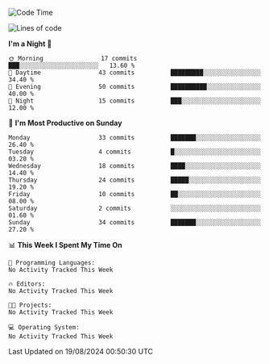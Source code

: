 <!--START_SECTION:waka-->
![Code Time](http://img.shields.io/badge/Code%20Time-207%20hrs%2029%20mins-blue)

![Lines of code](https://img.shields.io/badge/From%20Hello%20World%20I%27ve%20Written-16.7%20thousand%20lines%20of%20code-blue)

**I'm a Night 🦉** 

```text
🌞 Morning                17 commits          ███░░░░░░░░░░░░░░░░░░░░░░   13.60 % 
🌆 Daytime                43 commits          █████████░░░░░░░░░░░░░░░░   34.40 % 
🌃 Evening                50 commits          ██████████░░░░░░░░░░░░░░░   40.00 % 
🌙 Night                  15 commits          ███░░░░░░░░░░░░░░░░░░░░░░   12.00 % 
```
📅 **I'm Most Productive on Sunday** 

```text
Monday                   33 commits          ███████░░░░░░░░░░░░░░░░░░   26.40 % 
Tuesday                  4 commits           █░░░░░░░░░░░░░░░░░░░░░░░░   03.20 % 
Wednesday                18 commits          ████░░░░░░░░░░░░░░░░░░░░░   14.40 % 
Thursday                 24 commits          █████░░░░░░░░░░░░░░░░░░░░   19.20 % 
Friday                   10 commits          ██░░░░░░░░░░░░░░░░░░░░░░░   08.00 % 
Saturday                 2 commits           ░░░░░░░░░░░░░░░░░░░░░░░░░   01.60 % 
Sunday                   34 commits          ███████░░░░░░░░░░░░░░░░░░   27.20 % 
```


📊 **This Week I Spent My Time On** 

```text
💬 Programming Languages: 
No Activity Tracked This Week

🔥 Editors: 
No Activity Tracked This Week

🐱‍💻 Projects: 
No Activity Tracked This Week

💻 Operating System: 
No Activity Tracked This Week
```


 Last Updated on 19/08/2024 00:50:30 UTC
<!--END_SECTION:waka-->
